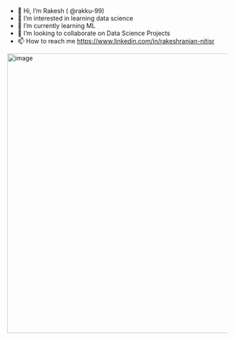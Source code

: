 - 👋 Hi, I’m Rakesh ( @rakku-99)
- 👀 I’m interested in learning data science
- 🌱 I’m currently learning ML
- 💞️ I’m looking to collaborate on Data Science Projects
- 📫 How to reach me https://www.linkedin.com/in/rakeshranjan-nitjsr

<img width="638" alt="image" src="https://user-images.githubusercontent.com/108047278/222764000-4bf2d735-efcb-49fa-8434-290b40a9ab71.png">



<!---
rakku-99/rakku-99 is a ✨ special ✨ repository because its `README.md` (this file) appears on your GitHub profile.
You can click the Preview link to take a look at your changes.
--->
